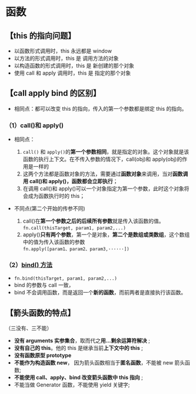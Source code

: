 # 函数

## 【this 的指向问题】

- 以函数形式调用时，this 永远都是 window
- 以方法的形式调用时，this 是 调用方法的对象
- 以构造函数的形式调用时，this 是 新创建的那个对象
- 使用 call 和 apply 调用时，this 是 指定的那个对象

## 【call apply bind 的区别】

- 相同点：都可以改变 this 的指向，传入的第一个参数都是绑定 this 的指向。
<!-- ### -->

### （1）call()和 apply()

- 相同点：

  1. `call()` 和 `apply()`的**第一个参数相同**，就是指定的对象。这个对象就是该函数的执行上下文。在不传入参数的情况下，call(obj)和 apply(obj)的作用是一样的
  1. 这两个方法都是函数对象的方法，需要通过**函数对象**来调用，当对**函数调用 call()和 apply()，函数都会立即执行**；
  1. 在调用 call()和 apply()可以一个对象指定为第一个参数，此时这个对象将会成为函数执行时的 this；

- 不同点(第二个开始的传参不同)
  1. call()在**第一个参数之后的后续所有参数**就是传入该函数的值。  
     `fn.call(thisTarget, param1, param2,...)`
  1. apply()**只有两个参数**，第一个是对象，**第二个是数组或类数组**，这个数组中的值为传入该函数的参数  
     `fn.apply([param1、param2、param3,······])`

### （2）[bind() 方法](https://www.bilibili.com/video/BV1Kt411w7MP?p=57)

- `fn.bind(thisTarget, param1, param2,...)`
- bind 的参数与 call 一致，
- bind 不会调用函数，而是返回一个**新的函数**，而前两者是直接执行该函数。

## 【箭头函数的特点】

（三没有、三不能）

- **没有 arguments 实参集合**，取而代之**用...剩余运算符解决** ;
- **没有自己的 this**。他的 this 是继承当前**上下文中的 this** ;
- **没有函数原型 prototype**
- **不能作为构造函数 new**， 因为箭头函数相当于**匿名函数**，不能被 new 箭头函数;
- **不能使用 call、apply、bind 改变箭头函数中 this 指向** ;
- 不能当做 Generator 函数，不能使用 yield 关键字;
